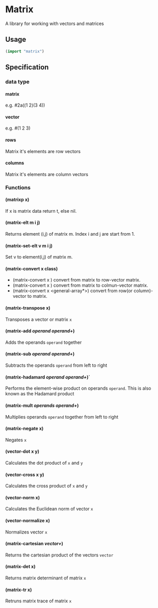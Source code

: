 # Matrix
A library for working with vectors and matrices

## Usage

```lisp
(import "matrix")
```

## Specification


### data type

#### matrix
e.g. #2a((1 2)(3 4))
#### vector
e.g. #(1 2 3)
#### rows
Matrix it's elements are row vectors
#### columns
Matrix it's elements are column vectors

### Functions

#### (matrixp x)
If x is matrix data return t, else nil.

#### (matrix-elt m i j)
Returns element (i,j) of matrix m. Index i and j are start from 1. 

#### (matrix-set-elt v m i j)
Set v to element(i,j) of matrix m.

#### (matrix-convert x class)
- (matrix-convert x <rows>)  convert from matrix to row-vector matrix.
- (matrix-convert x <columns>) convert from matrix to colmun-vector matrix.
- (matrix-convert x <general-array*>) convert from row(or column)-vector to matrix. 

#### (matrix-transpose x)
Transposes a vector or matrix `x`

#### (matrix-add *operand* *operand+*)
Adds the operands `operand` together

#### (matrix-sub *operand* *operand+*)
Subtracts the operands `operand` from left to right

#### (matrix-hadamard *operand* *operand+*)`
Performs the element-wise product on operands `operand`.
This is also known as the Hadamard product

#### (matrix-mult *operands* *operand+*)
Multiplies operands `operand` together from left to right

#### (matrix-negate x)
Negates `x`

#### (vector-dot x y)
Calculates the dot product of `x` and `y`

#### (vector-cross x y)
Calculates the cross product of `x` and `y`

#### (vector-norm x)
Calculates the Euclidean norm of vector `x`

#### (vector-normalize x)
Normalizes vector `x`

#### (matrix-cartesian *vector+*)
Returns the cartesian product of the vectors `vector`

#### (matrix-det x)
Returns matrix determinant of matrix `x`

#### (matrix-tr x)
Retruns matrix trace of matrix `x`